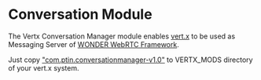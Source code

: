 Conversation Module
=====

The Vertx Conversation Manager module enables [vert.x](http://vertx.io/) to be used as Messaging Server of [WONDER WebRTC Framework](http://hypercomm.github.io/wonder/).

Just copy ["com.ptin.conversationmanager-v1.0"](https://github.com/hypercomm/vertx/tree/master/VERTX_MODS/com.ptin.conversationmanager-v1.0) to VERTX_MODS directory of your vert.x system. 


